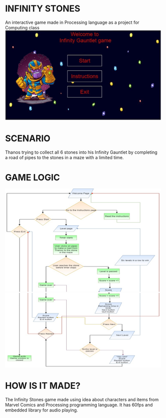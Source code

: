 # INFINITY STONES
An interactive game made in Processing language as a project for Computing class
![Game_screenshot.png](Game_screenshot.png)

# SCENARIO
Thanos trying to collect all 6 stones into his Infinity Gauntlet by completing a road of pipes to the stones in a maze with a limited time.

# GAME LOGIC
 ![Logic1.png](Logic1.png)![Logic2.png](Logic2.png)

# HOW IS IT MADE?
The Infinity Stones game made using idea about characters and items from Marvel Comics and Processing programming language. It has 60fps and embedded library for audio playing.
